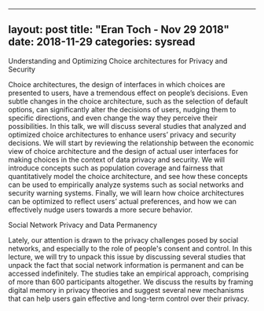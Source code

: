 
---
layout: post
title: "Eran Toch - Nov 29 2018"
date: 2018-11-29
categories: sysread
---

Understanding and Optimizing Choice architectures for Privacy and Security

Choice architectures, the design of interfaces in which choices are presented to users, have a tremendous effect on people’s decisions. Even subtle changes in the choice architecture, such as the selection of default options, can significantly alter the decisions of users, nudging them to specific directions, and even change the way they perceive their possibilities. In this talk, we will discuss several studies that analyzed and optimized choice architectures to enhance users’ privacy and security decisions. We will start by reviewing the relationship between the economic view of choice architecture and the design of actual user interfaces for making choices in the context of data privacy and security. We will introduce concepts such as population coverage and fairness that quantitatively model the choice architecture, and see how these concepts can be used to empirically analyze systems such as social networks and security warning systems. Finally, we will learn how choice architectures can be optimized to reflect users’ actual preferences, and how we can effectively nudge users towards a more secure behavior. 

Social Network Privacy and Data Permanency

Lately, our attention is drawn to the privacy challenges posed by social networks, and especially to the role of people's consent and control. In this lecture, we will try to unpack this issue by discussing several studies that unpack the fact that social network information is permanent and can be accessed indefinitely. The studies take an empirical approach, comprising of more than 600 participants altogether. We discuss the results by framing digital memory in privacy theories and suggest several new mechanisms that can help users gain effective and long-term control over their privacy.

